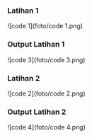 ### Latihan 1

![code 1](foto/code 1.png)

### Output Latihan 1

![code 3](foto/code 3.png)

### Latihan 2

![code 2](foto/code 2.png)

### Output Latihan 2

![code 4](foto/code 4.png)
